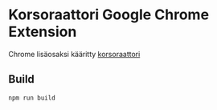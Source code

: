 # Korsoraattori Google Chrome Extension

Chrome lisäosaksi kääritty [korsoraattori](https://korsoraattori.evvk.com/)

## Build

```
npm run build

```
